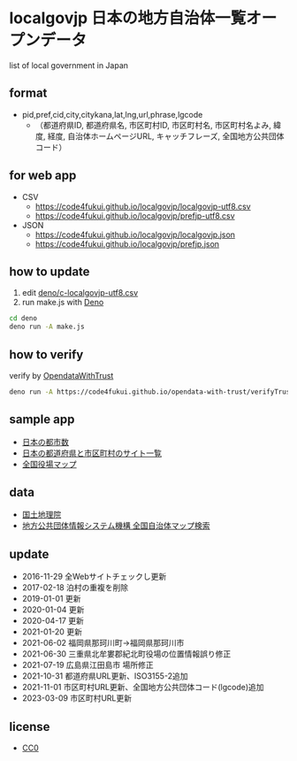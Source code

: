 # localgovjp 日本の地方自治体一覧オープンデータ

list of local government in Japan

## format

- pid,pref,cid,city,citykana,lat,lng,url,phrase,lgcode
    - （都道府県ID, 都道府県名, 市区町村ID, 市区町村名, 市区町村名よみ, 緯度, 経度, 自治体ホームページURL, キャッチフレーズ, 全国地方公共団体コード）

## for web app

- CSV
   - https://code4fukui.github.io/localgovjp/localgovjp-utf8.csv  
   - https://code4fukui.github.io/localgovjp/prefjp-utf8.csv  
- JSON  
   - https://code4fukui.github.io/localgovjp/localgovjp.json  
   - https://code4fukui.github.io/localgovjp/prefjp.json  

## how to update

1. edit [deno/c-localgovjp-utf8.csv](deno/c-localgovjp-utf8.csv)
2. run make.js with [Deno](https://deno.land/)

```bash
cd deno
deno run -A make.js
```

## how to verify

verify by [OpendataWithTrust](https://github.com/code4fukui/opendata-with-trust/)
```bash
deno run -A https://code4fukui.github.io/opendata-with-trust/verifyTrust.js localgovjp-utf8.csv
```

## sample app

- [日本の都市数](https://code4fukui.github.io/localgovjp/)
- [日本の都道府県と市区町村のサイト一覧](https://code4fukui.github.io/localgovjp/list.html)
- [全国役場マップ](https://code4fukui.github.io/localgovjp/map.html)

## data

- [国土地理院](https://github.com/gsi-cyberjapan/gsimaps)
- [地方公共団体情報システム機構 全国自治体マップ検索](https://www.j-lis.go.jp/spd/map-search/cms_1069.html)

## update

- 2016-11-29 全Webサイトチェックし更新
- 2017-02-18 泊村の重複を削除
- 2019-01-01 更新
- 2020-01-04 更新
- 2020-04-17 更新
- 2021-01-20 更新
- 2021-06-02 福岡県那珂川町→福岡県那珂川市
- 2021-06-30 三重県北牟婁郡紀北町役場の位置情報誤り修正
- 2021-07-19 広島県江田島市 場所修正
- 2021-10-31 都道府県URL更新、ISO3155-2追加
- 2021-11-01 市区町村URL更新、全国地方公共団体コード(lgcode)追加
- 2023-03-09 市区町村URL更新

## license

- [CC0](https://creativecommons.org/publicdomain/zero/1.0/)
